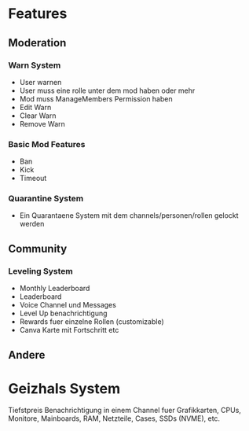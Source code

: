 # Features
## Moderation
### Warn System
- User warnen
- User muss eine rolle unter dem mod haben oder mehr
- Mod muss ManageMembers Permission haben
- Edit Warn
- Clear Warn
- Remove Warn
### Basic Mod Features
- Ban
- Kick
- Timeout
### Quarantine System
- Ein Quarantaene System mit dem channels/personen/rollen gelockt werden

## Community
### Leveling System
- Monthly Leaderboard
- Leaderboard
- Voice Channel und Messages 
- Level Up benachrichtigung
- Rewards fuer einzelne Rollen (customizable)
- Canva Karte mit Fortschritt etc

## Andere
# Geizhals System
Tiefstpreis Benachrichtigung in einem Channel fuer Grafikkarten, CPUs, Monitore, Mainboards, RAM, Netzteile, Cases, SSDs (NVME), etc.